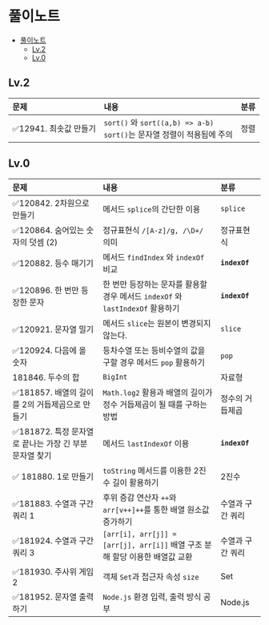# 풀이노트

- [풀이노트](#풀이노트)
  - [Lv.2](#lv2)
  - [Lv.0](#lv0)

## Lv.2

| 문제                   | 내용                                                                          | 분류 |
| :--------------------- | :---------------------------------------------------------------------------- | :--- |
| ✅12941. 최솟값 만들기 | `sort()` 와 `sort((a,b) => a-b)` <br />`sort()`는 문자열 정렬이 적용됨에 주의 | 정렬 |

## Lv.0

| 문제                                                    | 내용                                                                           | 분류             |
| :------------------------------------------------------ | :----------------------------------------------------------------------------- | :--------------- |
| ✅120842. 2차원으로 만들기                              | 메서드 `splice`의 간단한 이용                                                  | `splice`         |
| ✅120864. 숨어있는 숫자의 덧셈 (2)                      | 정규표현식 `/[A-z]/g, /\D+/` 의미                                              | 정규표현식       |
| ✅120882. 등수 매기기                                   | 메서드 `findIndex` 와 `indexOf` 비교                                           | **`indexOf`**    |
| ✅120896. 한 번만 등장한 문자                           | 한 번만 등장하는 문자를 활용할 경우 메서드 `indexOf` 와 `lastIndexOf` 활용하기 | **`indexOf`**    |
| ✅120921. 문자열 밀기                                   | 메서드 `slice`는 원본이 변경되지 않는다.                                       | `slice`          |
| ✅120924. 다음에 올 숫자                                | 등차수열 또는 등비수열의 값을 구할 경우 메서드 `pop` 활용하기                  | `pop`            |
| 181846. 두수의 합                                       | `BigInt`                                                                       | 자료형           |
| ✅181857. 배열의 길이를 2의 거듭제곱으로 만들기         | `Math.log2` 활용과 배열의 길이가 정수 거듭제곱이 될 때를 구하는 방법           | 정수의 거듭제곱  |
| ✅181872. 특정 문자열로 끝나는 가장 긴 부분 문자열 찾기 | 메서드 `lastIndexOf` 이용                                                      | **`indexOf`**    |
| ✅ 181880. 1로 만들기                                   | `toString` 메서드를 이용한 2진수 길이 활용하기                                 | 2진수            |
| ✅181883. 수열과 구간 쿼리 1                            | 후위 증감 연산자 `++`와 `arr[v++]++`를 통한 배열 원소값 증가하기               | 수열과 구간 쿼리 |
| ✅181924. 수열과 구간 쿼리 3                            | `[arr[i], arr[j]] = [arr[j], arr[i]]` 배열 구조 분해 할당 이용한 배열값 교환   | 수열과 구간 쿼리 |
| ✅181930. 주사위 게임 2                                 | 객체 `Set`과 접근자 속성 `size`                                                | Set              |
| ✅181952. 문자열 출력하기                               | `Node.js` 환경 입력, 출력 방식 공부                                            | Node.js          |
